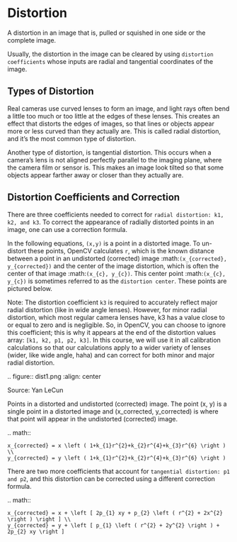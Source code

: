 Distortion
==========

A distortion in an image that is, pulled or squished in one side or the complete image.

Usually, the distortion in the image can be cleared by using ``distortion coefficients`` whose inputs are radial and tangential coordinates of the image.

Types of Distortion
-------------------

Real cameras use curved lenses to form an image, and light rays often bend a little too much or too little at the edges of these lenses. This creates an effect that distorts the edges of images, so that lines or objects appear more or less curved than they actually are. This is called radial distortion, and it’s the most common type of distortion.

Another type of distortion, is tangential distortion. This occurs when a camera’s lens is not aligned perfectly parallel to the imaging plane, where the camera film or sensor is. This makes an image look tilted so that some objects appear farther away or closer than they actually are.

Distortion Coefficients and Correction
--------------------------------------

There are three coefficients needed to correct for ``radial distortion: k1, k2, and k3``. To correct the appearance of radially distorted points in an image, one can use a correction formula.

In the following equations, ``(x,y)`` is a point in a distorted image. To un-distort these points, OpenCV calculates ``r``, which is the known distance between a point in an undistorted (corrected) image :math:`(x_{corrected}, y_{corrected})` and the center of the image distortion, which is often the center of that image :math:`(x_{c}, y_{c})`. This center point :math:`(x_{c}, y_{c})` is sometimes referred to as the `distortion center`. These points are pictured below.


Note: The distortion coefficient ``k3`` is required to accurately reflect major radial distortion (like in wide angle lenses). However, for minor radial distortion, which most regular camera lenses have, k3 has a value close to or equal to zero and is negligible. So, in OpenCV, you can choose to ignore this coefficient; this is why it appears at the end of the distortion values array: ``[k1, k2, p1, p2, k3]``. In this course, we will use it in all calibration calculations so that our calculations apply to a wider variety of lenses (wider, like wide angle, haha) and can correct for both minor and major radial distortion.

.. figure:: dist1.png
   :align: center

   Source: Yan LeCun


Points in a distorted and undistorted (corrected) image. The point (x, y) is a single point in a distorted image and (x_corrected, y_corrected) is where that point will appear in the undistorted (corrected) image.

.. math::

    x_{corrected} = x \left ( 1+k_{1}r^{2}+k_{2}r^{4}+k_{3}r^{6} \right ) \\
    y_{corrected} = y \left ( 1+k_{1}r^{2}+k_{2}r^{4}+k_{3}r^{6} \right )

There are two more coefficients that account for ``tangential distortion: p1 and p2``, and this distortion can be corrected using a different correction formula.

.. math::

    x_{corrected} = x + \left [ 2p_{1} xy + p_{2} \left ( r^{2} + 2x^{2} \right ) \right ] \\
    y_{corrected} = y + \left [ p_{1} \left ( r^{2} + 2y^{2} \right ) + 2p_{2} xy \right ]